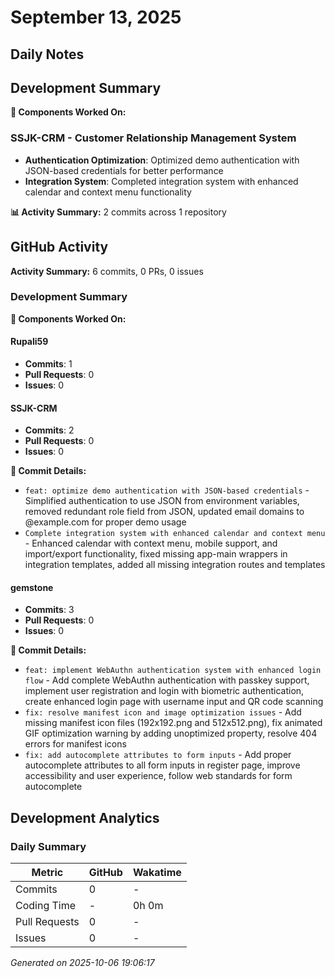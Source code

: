 # September 13, 2025
## Daily Notes

## Development Summary

**🔧 Components Worked On:**

### **SSJK-CRM** - Customer Relationship Management System
- **Authentication Optimization**: Optimized demo authentication with JSON-based credentials for better performance
- **Integration System**: Completed integration system with enhanced calendar and context menu functionality

**📊 Activity Summary:** 2 commits across 1 repository

## GitHub Activity

**Activity Summary:** 6 commits, 0 PRs, 0 issues

### Development Summary

**🔧 Components Worked On:**

#### **Rupali59**
- **Commits**: 1
- **Pull Requests**: 0
- **Issues**: 0

#### **SSJK-CRM**
- **Commits**: 2
- **Pull Requests**: 0
- **Issues**: 0

**📝 Commit Details:**
- `feat: optimize demo authentication with JSON-based credentials` - Simplified authentication to use JSON from environment variables, removed redundant role field from JSON, updated email domains to @example.com for proper demo usage
- `Complete integration system with enhanced calendar and context menu` - Enhanced calendar with context menu, mobile support, and import/export functionality, fixed missing app-main wrappers in integration templates, added all missing integration routes and templates

#### **gemstone**
- **Commits**: 3
- **Pull Requests**: 0
- **Issues**: 0

**📝 Commit Details:**
- `feat: implement WebAuthn authentication system with enhanced login flow` - Add complete WebAuthn authentication with passkey support, implement user registration and login with biometric authentication, create enhanced login page with username input and QR code scanning
- `fix: resolve manifest icon and image optimization issues` - Add missing manifest icon files (192x192.png and 512x512.png), fix animated GIF optimization warning by adding unoptimized property, resolve 404 errors for manifest icons
- `fix: add autocomplete attributes to form inputs` - Add proper autocomplete attributes to all form inputs in register page, improve accessibility and user experience, follow web standards for form autocomplete




## Development Analytics

### Daily Summary

| Metric | GitHub | Wakatime |
|--------|--------|----------|
| Commits | 0 | - |
| Coding Time | - | 0h 0m |
| Pull Requests | 0 | - |
| Issues | 0 | - |

*Generated on 2025-10-06 19:06:17*